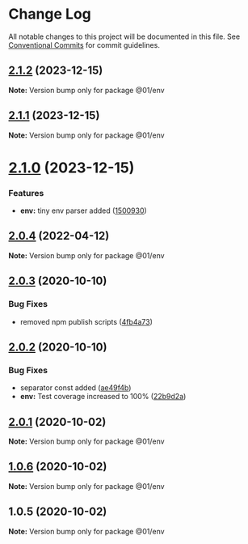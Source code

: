 # Change Log

All notable changes to this project will be documented in this file.
See [Conventional Commits](https://conventionalcommits.org) for commit guidelines.

## [2.1.2](https://github.com/01alchemist/web-service-lib/compare/@01/env@2.1.0...@01/env@2.1.2) (2023-12-15)

**Note:** Version bump only for package @01/env





## [2.1.1](https://github.com/01alchemist/web-service-lib/compare/@01/env@2.1.0...@01/env@2.1.1) (2023-12-15)

**Note:** Version bump only for package @01/env





# [2.1.0](https://github.com/01alchemist/web-service-lib/compare/@01/env@2.0.4...@01/env@2.1.0) (2023-12-15)


### Features

* **env:** tiny env parser added ([1500930](https://github.com/01alchemist/web-service-lib/commit/150093084a8abffa5bb3b948473535d8964b75fd))





## [2.0.4](https://github.com/01alchemist/web-service-lib/compare/@01/env@2.0.3...@01/env@2.0.4) (2022-04-12)

**Note:** Version bump only for package @01/env





## [2.0.3](https://github.com/01alchemist/web-service-lib/compare/@01/env@2.0.2...@01/env@2.0.3) (2020-10-10)


### Bug Fixes

* removed npm publish scripts ([4fb4a73](https://github.com/01alchemist/web-service-lib/commit/4fb4a73cf816bd35d48fbe7e0c88456b4afb364b))





## [2.0.2](https://github.com/01alchemist/web-service-lib/compare/@01/env@2.0.1...@01/env@2.0.2) (2020-10-10)


### Bug Fixes

* separator const added ([ae49f4b](https://github.com/01alchemist/web-service-lib/commit/ae49f4b3e15d62410626d739b6c162bf1d448fca))
* **env:** Test coverage increased to 100% ([22b9d2a](https://github.com/01alchemist/web-service-lib/commit/22b9d2a4e4673fd692a6c8a9f511c3ba22387845))





## [2.0.1](https://github.com/01alchemist/env/compare/@01/env@1.0.6...@01/env@2.0.1) (2020-10-02)

**Note:** Version bump only for package @01/env





## [1.0.6](https://github.com/01alchemist/env/compare/@01/env@1.0.5...@01/env@1.0.6) (2020-10-02)

**Note:** Version bump only for package @01/env





## 1.0.5 (2020-10-02)

**Note:** Version bump only for package @01/env

